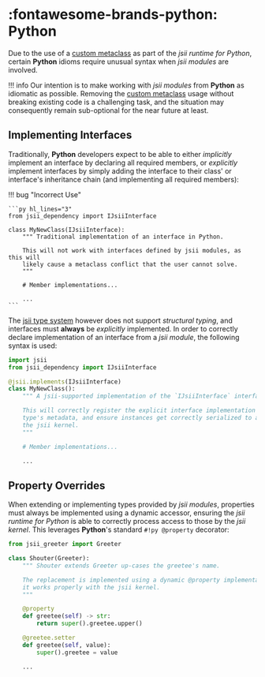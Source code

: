 # :fontawesome-brands-python: Python

Due to the use of a [custom metaclass][metaclass] as part of the *jsii runtime for Python*, certain **Python** idioms
require unusual syntax when *jsii modules* are involved.

[metaclass]: https://docs.python.org/3/reference/datamodel.html#metaclasses

!!! info
    Our intention is to make working with *jsii modules* from **Python** as idiomatic as possible. Removing the [custom
    metaclass][metaclass] usage without breaking existing code is a challenging task, and the situation may consequently
    remain sub-optional for the near future at least.

## Implementing Interfaces

Traditionally, **Python** developers expect to be able to either *implicitly* implement an interface by declaring all
required members, or *explicitly* implement interfaces by simply adding the interface to their class' or interface's
inheritance chain (and implementing all required members):

!!! bug "Incorrect Use"

    ```py hl_lines="3"
    from jsii_dependency import IJsiiInterface

    class MyNewClass(IJsiiInterface):
        """ Traditional implementation of an interface in Python.

        This will not work with interfaces defined by jsii modules, as this will
        likely cause a metaclass conflict that the user cannot solve.
        """

        # Member implementations...

        ...
    ```

The [jsii type system][jsii-type-system] however does not support *structural typing*, and interfaces must **always** be
*explicitly* implemented. In order to correctly declare implementation of an interface from a *jsii module*, the
following syntax is used:

```py hl_lines="1 4"
import jsii
from jsii_dependency import IJsiiInterface

@jsii.implements(IJsiiInterface)
class MyNewClass():
    """ A jsii-supported implementation of the `IJsiiInterface` interface

    This will correctly register the explicit interface implementation on the
    type's metadata, and ensure instances get correctly serialized to and from
    the jsii kernel.
    """

    # Member implementations...

    ...
```

[jsii-type-system]: ../specification/2-type-system.md

## Property Overrides

When extending or implementing types provided by *jsii modules*, properties must always be implemented using a dynamic
accessor, ensuring the *jsii runtime for Python* is able to correctly process access to those by the *jsii kernel*. This
leverages **Python**'s standard `#!py @property` decorator:

```py hl_lines="10 14"
from jsii_greeter import Greeter

class Shouter(Greeter):
    """ Shouter extends Greeter up-cases the greetee's name.

    The replacement is implemented using a dynamic @property implementation so
    it works properly with the jsii kernel.
    """

    @property
    def greetee(self) -> str:
        return super().greetee.upper()

    @greetee.setter
    def greetee(self, value):
        super().greetee = value

    ...
```
